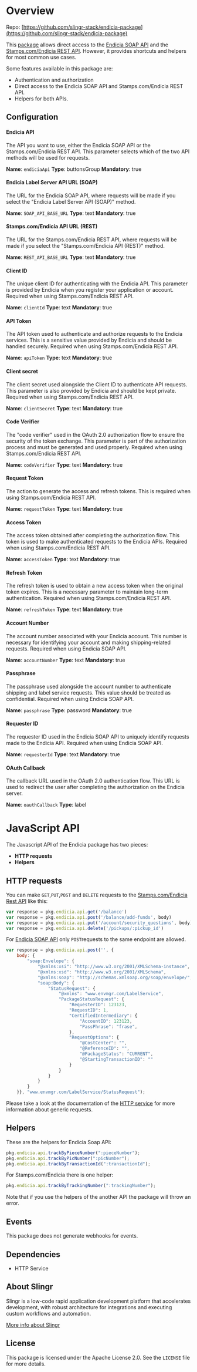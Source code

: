 # Overview

Repo: [https://github.com/slingr-stack/endicia-package](https://github.com/slingr-stack/endicia-package)

This [package](https://platform-docs.slingr.io/dev-reference/data-model-and-logic/packages/) allows direct access to the [Endicia SOAP API](https://www.endicia.com/developer/docs/els.html#endicia-label-server-api) and the [Stamps.com/Endicia REST API](https://developer.stamps.com/rest-api/reference/serav1.html).
However, it provides shortcuts and helpers for most common use cases.

Some features available in this package are:

- Authentication and authorization
- Direct access to the Endicia SOAP API and Stamps.com/Endicia REST API.
- Helpers for both APIs.

## Configuration

#### Endicia API

The API you want to use, either the Endicia SOAP API or the Stamps.com/Endicia REST API. This parameter selects which of the two API methods will be used for requests.

**Name**: `endiciaApi`
**Type**: buttonsGroup
**Mandatory**: true

#### Endicia Label Server API URL (SOAP)

The URL for the Endicia SOAP API, where requests will be made if you select the "Endicia Label Server API (SOAP)" method.

**Name**: `SOAP_API_BASE_URL`
**Type**: text
**Mandatory**: true

#### Stamps.com/Endicia API URL (REST)

The URL for the Stamps.com/Endicia REST API, where requests will be made if you select the "Stamps.com/Endicia API (REST)" method.

**Name**: `REST_API_BASE_URL`
**Type**: text
**Mandatory**: true

#### Client ID

The unique client ID for authenticating with the Endicia API. This parameter is provided by Endicia when you register your application or account. Required when using Stamps.com/Endicia REST API.

**Name**: `clientId`
**Type**: text
**Mandatory**: true

#### API Token

The API token used to authenticate and authorize requests to the Endicia services. This is a sensitive value provided by Endicia and should be handled securely. Required when using Stamps.com/Endicia REST API.

**Name**: `apiToken`
**Type**: text
**Mandatory**: true

#### Client secret

The client secret used alongside the Client ID to authenticate API requests. This parameter is also provided by Endicia and should be kept private. Required when using Stamps.com/Endicia REST API.

**Name**: `clientSecret`
**Type**: text
**Mandatory**: true

#### Code Verifier

The "code verifier" used in the OAuth 2.0 authorization flow to ensure the security of the token exchange. This parameter is part of the authorization process and must be generated and used properly. Required when using Stamps.com/Endicia REST API.

**Name**: `codeVerifier`
**Type**: text
**Mandatory**: true

#### Request Token

The action to generate the access and refresh tokens. This is required when using Stamps.com/Endicia REST API.

**Name**: `requestToken`
**Type**: text
**Mandatory**: true

#### Access Token

The access token obtained after completing the authorization flow. This token is used to make authenticated requests to the Endicia APIs. Required when using Stamps.com/Endicia REST API.

**Name**: `accessToken`
**Type**: text
**Mandatory**: true

#### Refresh Token

The refresh token is used to obtain a new access token when the original token expires. This is a necessary parameter to maintain long-term authentication. Required when using Stamps.com/Endicia REST API.

**Name**: `refreshToken`
**Type**: text
**Mandatory**: true

#### Account Number

The account number associated with your Endicia account. This number is necessary for identifying your account and making shipping-related requests. Required when using Endicia SOAP API.

**Name**: `accountNumber`
**Type**: text
**Mandatory**: true

#### Passphrase

The passphrase used alongside the account number to authenticate shipping and label service requests. This value should be treated as confidential. Required when using Endicia SOAP API.

**Name**: `passphrase`
**Type**: password
**Mandatory**: true

#### Requester ID

The requester ID used in the Endicia SOAP API to uniquely identify requests made to the Endicia API. Required when using Endicia SOAP API.

**Name**: `requesterId`
**Type**: text
**Mandatory**: true

#### OAuth Callback

The callback URL used in the OAuth 2.0 authentication flow. This URL is used to redirect the user after completing the authorization on the Endicia server.

**Name**: `oauthCallback`
**Type**: label

# JavaScript API

The Javascript API of the Endicia package has two pieces:

- **HTTP requests**
- **Helpers**

## HTTP requests
You can make `GET`,`PUT`,`POST` and `DELETE` requests to the [Stamps.com/Endicia Rest API](https://developer.stamps.com/rest-api/reference/serav1.html) like this:
```javascript
var response = pkg.endicia.api.get('/balance')
var response = pkg.endicia.api.post('/balance/add-funds', body)
var response = pkg.endicia.api.put('/account/security_questions', body)
var response = pkg.endicia.api.delete('/pickups/:pickup_id')
```
For [Endicia SOAP API](https://www.endicia.com/developer/docs/els.html#endicia-label-server-api) only `POST`requests to the same endpoint are allowed.
```javascript
var response = pkg.endicia.api.post('', {
    body: {
        "soap:Envelope": {
            "@xmlns:xsi": "http://www.w3.org/2001/XMLSchema-instance",
            "@xmlns:xsd": "http://www.w3.org/2001/XMLSchema",
            "@xmlns:soap": "http://schemas.xmlsoap.org/soap/envelope/",
            "soap:Body": {
                "StatusRequest": {
                    "@xmlns": "www.envmgr.com/LabelService",
                    "PackageStatusRequest": {
                        "RequesterID": 123123,
                        "RequestID": 1,
                        "CertifiedIntermediary": {
                            "AccountID": 123123,
                            "PassPhrase": "frase",
                        },
                        "RequestOptions": {
                            "@CostCenter": "",
                            "@ReferenceID": "",
                            "@PackageStatus": "CURRENT",
                            "@StartingTransactionID": ""
                        }
                    }
                }
            }
        }
    }}, "www.envmgr.com/LabelService/StatusRequest");
```
Please take a look at the documentation of the [HTTP service](https://github.com/slingr-stack/http-service)
for more information about generic requests.

## Helpers

These are the helpers for Endicia Soap API:

```javascript
pkg.endicia.api.trackByPieceNumber(":pieceNumber");
pkg.endicia.api.trackByPicNumber(":picNumber");
pkg.endicia.api.trackByTransactionId(":transactionId");
```

For Stamps.com/Endicia there is one helper:

```javascript
pkg.endicia.api.trackByTrackingNumber(":trackingNumber");
```

Note that if you use the helpers of the another API the package will throw an error.


## Events

This package does not generate webhooks for events.

## Dependencies
* HTTP Service

## About Slingr

Slingr is a low-code rapid application development platform that accelerates development, with robust architecture for integrations and executing custom workflows and automation.

[More info about Slingr](https://slingr.io)

## License

This package is licensed under the Apache License 2.0. See the `LICENSE` file for more details.
